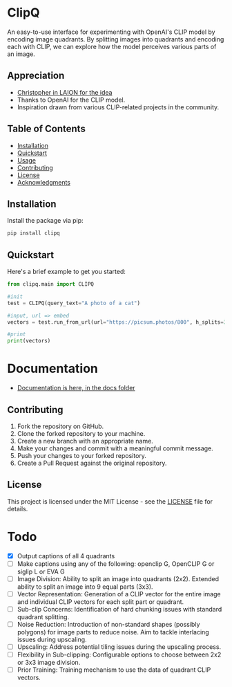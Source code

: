 # ClipQ

An easy-to-use interface for experimenting with OpenAI's CLIP model by encoding image quadrants. By splitting images into quadrants and encoding each with CLIP, we can explore how the model perceives various parts of an image.

## Appreciation

- [Christopher in LAION for the idea](https://discord.com/channels/823813159592001537/824374369182416994/1158057178582753342)
- Thanks to OpenAI for the CLIP model.
- Inspiration drawn from various CLIP-related projects in the community.



## Table of Contents

- [Installation](#installation)
- [Quickstart](#quickstart)
- [Usage](#usage)
- [Contributing](#contributing)
- [License](#license)
- [Acknowledgments](#acknowledgments)

## Installation

Install the package via pip:

```bash
pip install clipq
```

## Quickstart

Here's a brief example to get you started:

```python
from clipq.main import CLIPQ

#init
test = CLIPQ(query_text="A photo of a cat")

#input, url => embed
vectors = test.run_from_url(url="https://picsum.photos/800", h_splits=3, v_splits=3)

#print
print(vectors)
```

# Documentation
- [Documentation is here, in the docs folder](docs/README.md)


## Contributing

1. Fork the repository on GitHub.
2. Clone the forked repository to your machine.
3. Create a new branch with an appropriate name.
4. Make your changes and commit with a meaningful commit message.
5. Push your changes to your forked repository.
6. Create a Pull Request against the original repository.

## License

This project is licensed under the MIT License - see the [LICENSE](LICENSE) file for details.

# Todo
- [x] Output captions of all 4 quadrants
- [ ] Make captions using any of the following: openclip G, OpenCLIP G or siglip L or EVA G
- [ ] Image Division: Ability to split an image into quadrants (2x2). Extended ability to split an image into 9 equal parts (3x3).
- [ ] Vector Representation: Generation of a CLIP vector for the entire image and individual CLIP vectors for each split part or quadrant.
- [ ] Sub-clip Concerns: Identification of hard chunking issues with standard quadrant splitting.
- [ ] Noise Reduction: Introduction of non-standard shapes (possibly polygons) for image parts to reduce noise. Aim to tackle interlacing issues during upscaling.
- [ ] Upscaling: Address potential tiling issues during the upscaling process.
- [ ] Flexibility in Sub-clipping: Configurable options to choose between 2x2 or 3x3 image division.
- [ ] Prior Training: Training mechanism to use the data of quadrant CLIP vectors.